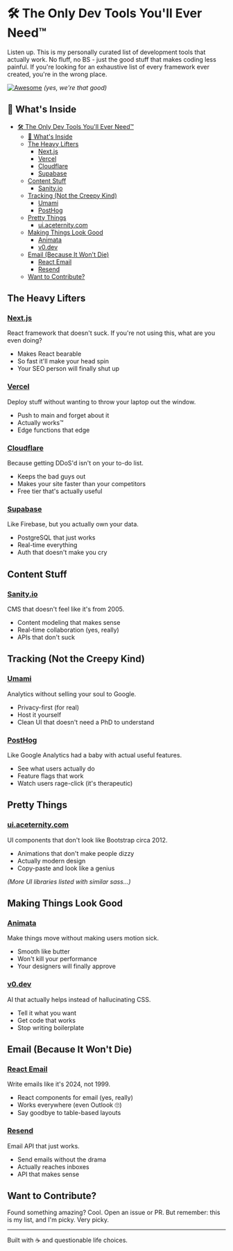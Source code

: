 # 🛠 The Only Dev Tools You'll Ever Need™

Listen up. This is my personally curated list of development tools that actually work. No fluff, no BS - just the good stuff that makes coding less painful. If you're looking for an exhaustive list of every framework ever created, you're in the wrong place.

[![Awesome](https://awesome.re/badge.svg)](https://awesome.re) _(yes, we're that good)_

## 📑 What's Inside

- [🛠 The Only Dev Tools You'll Ever Need™](#-the-only-dev-tools-youll-ever-need)
  - [📑 What's Inside](#-whats-inside)
  - [The Heavy Lifters](#the-heavy-lifters)
    - [Next.js](#nextjs)
    - [Vercel](#vercel)
    - [Cloudflare](#cloudflare)
    - [Supabase](#supabase)
  - [Content Stuff](#content-stuff)
    - [Sanity.io](#sanityio)
  - [Tracking (Not the Creepy Kind)](#tracking-not-the-creepy-kind)
    - [Umami](#umami)
    - [PostHog](#posthog)
  - [Pretty Things](#pretty-things)
    - [ui.aceternity.com](#uiaceternitycom)
  - [Making Things Look Good](#making-things-look-good)
    - [Animata](#animata)
    - [v0.dev](#v0dev)
  - [Email (Because It Won't Die)](#email-because-it-wont-die)
    - [React Email](#react-email)
    - [Resend](#resend)
  - [Want to Contribute?](#want-to-contribute)

## The Heavy Lifters

### [Next.js](https://nextjs.org)

React framework that doesn't suck. If you're not using this, what are you even doing?
- Makes React bearable
- So fast it'll make your head spin
- Your SEO person will finally shut up

### [Vercel](https://vercel.com)

Deploy stuff without wanting to throw your laptop out the window.

- Push to main and forget about it
- Actually works™
- Edge functions that edge

### [Cloudflare](https://cloudflare.com)

Because getting DDoS'd isn't on your to-do list.

- Keeps the bad guys out
- Makes your site faster than your competitors
- Free tier that's actually useful

### [Supabase](https://supabase.com)

Like Firebase, but you actually own your data.

- PostgreSQL that just works
- Real-time everything
- Auth that doesn't make you cry

## Content Stuff

### [Sanity.io](https://sanity.io)

CMS that doesn't feel like it's from 2005.
- Content modeling that makes sense
- Real-time collaboration (yes, really)
- APIs that don't suck

## Tracking (Not the Creepy Kind)

### [Umami](https://umami.is)

Analytics without selling your soul to Google.

- Privacy-first (for real)
- Host it yourself
- Clean UI that doesn't need a PhD to understand

### [PostHog](https://posthog.com)

Like Google Analytics had a baby with actual useful features.

- See what users actually do
- Feature flags that work
- Watch users rage-click (it's therapeutic)

## Pretty Things

### [ui.aceternity.com](https://ui.aceternity.com)

UI components that don't look like Bootstrap circa 2012.

- Animations that don't make people dizzy
- Actually modern design
- Copy-paste and look like a genius

_(More UI libraries listed with similar sass...)_

## Making Things Look Good

### [Animata](https://animata.design)

Make things move without making users motion sick.

- Smooth like butter
- Won't kill your performance
- Your designers will finally approve

### [v0.dev](https://v0.dev)

AI that actually helps instead of hallucinating CSS.

- Tell it what you want
- Get code that works
- Stop writing boilerplate

## Email (Because It Won't Die)

### [React Email](https://react.email)

Write emails like it's 2024, not 1999.

- React components for email (yes, really)
- Works everywhere (even Outlook 🙄)
- Say goodbye to table-based layouts

### [Resend](https://resend.com)

Email API that just works.

- Send emails without the drama
- Actually reaches inboxes
- API that makes sense

## Want to Contribute?

Found something amazing? Cool. Open an issue or PR. But remember: this is my list, and I'm picky. Very picky.

---

Built with ☕️ and questionable life choices.